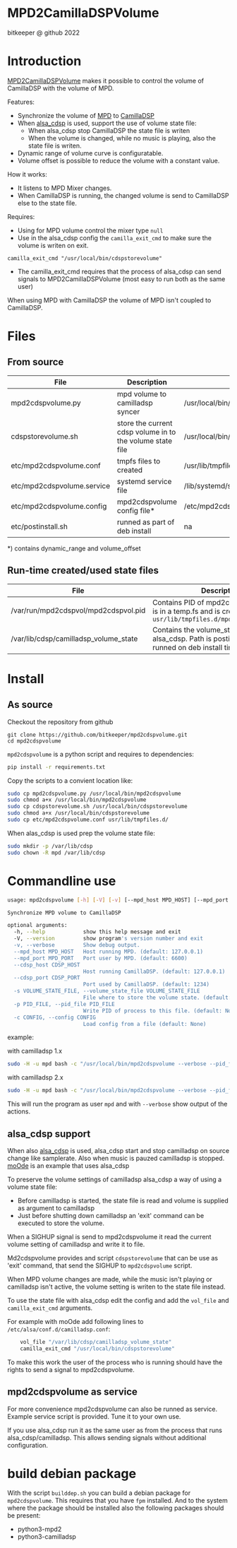 MPD2CamillaDSPVolume<!-- omit in toc -->
=============================================
bitkeeper @ github 2022

# Introduction

[MPD2CamillaDSPVolume](https://github.com/bitkeeper/mpd2cdspvolume) makes it possible to control the volume of CamillaDSP with the volume of MPD.

Features:
- Synchronize the volume of [MPD](https://www.musicpd.org/) to [CamillaDSP](https://github.com/HEnquist/camilladsp)
- When [alsa_cdsp](https://github.com/scripple/alsa_cdsp) is used, support the use of  volume state file:
  - When alsa_cdsp stop CamillaDSP the state file is writen
  - When the volume is changed, while no music is playing, also the state file is writen.
- Dynamic range of volume curve is configuratable.
- Volume offset is possible to reduce the volume with a constant value.

How it works:
* It listens to MPD Mixer changes.
* When CamillaDSP is running, the changed volume is send to CamillaDSP else to the state file.

Requires:
* Using for MPD volume control the mixer type `null`
* Use in the alsa_cdsp config the `camilla_exit_cmd` to make sure the volume is writen on exit.
```
camilla_exit_cmd "/usr/local/bin/cdspstorevolume"
```
* The camilla_exit_cmd requires that the process of alsa_cdsp can send signals to MPD2CamillaDSPVolume (most easy to run both as the same user)


When using MPD with CamillaDSP the volume of MPD isn't coupled to CamillaDSP.

# Files
## From source

| File    |      Description    | Packed  as |
|----------  |-----------------|---------------|
| mpd2cdspvolume.py       | mpd volume to camilladsp syncer                           | /usr/local/bin/mpd2cdspvolume |
| cdspstorevolume.sh      | store the current cdsp volume in to the volume state file | /usr/local/bin/cdspstorevolume.sh |
| etc/mpd2cdspvolume.conf | tmpfs files to created                                    | /usr/lib/tmpfiles.d/mpd2cdspvolume.conf |
| etc/mpd2cdspvolume.service | systemd service file                                   | /lib/systemd/system/mpd2cdspvolume.service |
| etc/mpd2cdspvolume.config | mpd2cdspvolume config file*                                  | /etc/mpd2cdspvolume.config
| etc/postinstall.sh      | runned as part of deb install                             | na |

*) contains dynamic_range and volume_offset

## Run-time created/used state files

| File    |      Description    |
|----------  |-----------------|
| /var/run/mpd2cdspvol/mpd2cdspvol.pid | Contains PID of mpd2cdspvolume. Path is in a temp.fs and is created on boot by `usr/lib/tmpfiles.d/mpd2cdspvolume.conf` |
| /var/lib/cdsp/camilladsp_volume_state| Contains the volume_state as required by alsa_cdsp. Path is postinstall.sh (typical runned on deb install time)|
# Install


## As source
Checkout the repository from github
```
git clone https://github.com/bitkeeper/mpd2cdspvolume.git
cd mpd2cdspvolume
```

`mpd2cdspvolume` is a python script and requires to dependencies:
```bash
pip install -r requirements.txt
```

Copy the scripts to a convient location like:
```bash
sudo cp mpd2cdspvolume.py /usr/local/bin/mpd2cdspvolume
sudo chmod a+x /usr/local/bin/mpd2cdspvolume
sudo cp cdspstorevolume.sh /usr/local/bin/cdspstorevolume
sudo chmod a+x /usr/local/bin/cdspstorevolume
sudo cp etc/mpd2cdspvolume.conf usr/lib/tmpfiles.d/
```

When alas_cdsp is used prep the volume state file:
```bash
sudo mkdir -p /var/lib/cdsp
sudo chown -R mpd /var/lib/cdsp
```

# Commandline use
```bash
usage: mpd2cdspvolume [-h] [-V] [-v] [--mpd_host MPD_HOST] [--mpd_port MPD_PORT] [--cdsp_host CDSP_HOST] [--cdsp_port CDSP_PORT] [-s VOLUME_STATE_FILE] [-p PID_FILE] [-c CONFIG]

Synchronize MPD volume to CamillaDSP

optional arguments:
  -h, --help            show this help message and exit
  -V, --version         show program's version number and exit
  -v, --verbose         Show debug output.
  --mpd_host MPD_HOST   Host running MPD. (default: 127.0.0.1)
  --mpd_port MPD_PORT   Port user by MPD. (default: 6600)
  --cdsp_host CDSP_HOST
                        Host running CamillaDSP. (default: 127.0.0.1)
  --cdsp_port CDSP_PORT
                        Port used by CamillaDSP. (default: 1234)
  -s VOLUME_STATE_FILE, --volume_state_file VOLUME_STATE_FILE
                        File where to store the volume state. (default: None)
  -p PID_FILE, --pid_file PID_FILE
                        Write PID of process to this file. (default: None)
  -c CONFIG, --config CONFIG
                        Load config from a file (default: None)
```

example:

with camilladsp 1.x
```bash
sudo -H -u mpd bash -c "/usr/local/bin/mpd2cdspvolume --verbose --pid_file /var/run/mpd2cdspvol/mpd2cdspvol.pid --volume_state_file /var/lib/cdsp/camilladsp_volume_state --config /etc/mpd2cdspvolume.config"
```

with camilladsp 2.x
```bash
sudo -H -u mpd bash -c "/usr/local/bin/mpd2cdspvolume --verbose --pid_file /var/run/mpd2cdspvol/mpd2cdspvol.pid --volume_state_file /var/lib/cdsp/statefile.yml --config /etc/mpd2cdspvolume.config"
```
This will run the program as user `mpd` and with `--verbose` show output of the actions.

## alsa_cdsp support
When also  [alsa_cdsp](https://github.com/scripple/alsa_cdsp) is used, alsa_cdsp start and stop camilladsp on source change like samplerate. Also when music is pauzed camilladsp is stopped. [moOde](https://www.moode.org) is an example that uses alsa_cdsp

To preserve the volume settings of camilladsp alsa_cdsp a way of using a volume state file:
- Before camilladsp is started, the state file is read and volume is supplied as argument to camilladsp
- Just before shutting down camilladsp an 'exit' command can be executed to store the volume.


When a SIGHUP signal is send to mpd2cdspvolume it read the current volume setting of camilladsp and write it to file.

Md2cdspvolume provides and script `cdspstorevolume` that can be use as 'exit' command, that send the SIGHUP to `mpd2cdspvolume` script.

When MPD volume changes are made, while the music isn't playing or camilladsp isn't active, the volume setting is writen to the state file instead.

To use the state file with alsa_cdsp edit the config and add the `vol_file` and `camilla_exit_cmd` arguments.

For example with moOde add following lines to `/etc/alsa/conf.d/camilladsp.conf`:
```bash
    vol_file "/var/lib/cdsp/camilladsp_volume_state"
    camilla_exit_cmd "/usr/local/bin/cdspstorevolume"
```

To make this work the user of the process who is running should have the rights to send a signal to mpd2cdspvolume.


## mpd2cdspvolume as service
For more convenience mpd2cdspvolume can also be runned as service.
Example service script is provided. Tune it to your own use.

If you use alsa_cdsp run it as the same user as from the process that runs alsa_cdsp/camilladsp. This allows sending signals without additional configuration.


# build debian package
With the script `builddep.sh` you can build a debian package for `mpd2cdspvolume`.
This requires that you have `fpm` installed.
And to the system where the package should be installed also the following packages should be present:
* python3-mpd2
* python3-camilladsp



